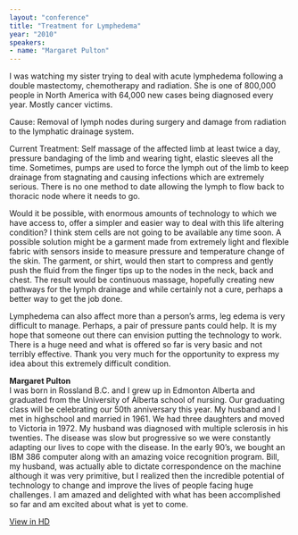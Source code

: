 ```yaml
---
layout: "conference"
title: "Treatment for Lymphedema"
year: "2010"
speakers:
- name: "Margaret Pulton"
---
```



I was watching my sister trying to deal with acute lymphedema following a
double mastectomy, chemotherapy and radiation. She is one of 800,000 people in
North America with 64,000 new cases being diagnosed every year. Mostly cancer
victims.

Cause: Removal of lymph nodes during surgery and damage from radiation to the
lymphatic drainage system.

Current Treatment: Self massage of the affected limb at least twice a day,
pressure bandaging of the limb and wearing tight, elastic sleeves all the
time. Sometimes, pumps are used to force the lymph out of the limb to keep
drainage from stagnating and causing infections which are extremely serious.
There is no one method to date allowing the lymph to flow back to thoracic
node where it needs to go.

Would it be possible, with enormous amounts of technology to which we have
access to, offer a simpler and easier way to deal with this life altering
condition? I think stem cells are not going to be available any time soon. A
possible solution might be a garment made from extremely light and flexible
fabric with sensors inside to measure pressure and temperature change of the
skin. The garment, or shirt, would then start to compress and gently push the
fluid from the finger tips up to the nodes in the neck, back and chest. The
result would be continuous massage, hopefully creating new pathways for the
lymph drainage and while certainly not a cure, perhaps a better way to get the
job done.

Lymphedema can also affect more than a person’s arms, leg edema is very
difficult to manage. Perhaps, a pair of pressure pants could help. It is my
hope that someone out there can envision putting the technology to work. There
is a huge need and what is offered so far is very basic and not terribly
effective. Thank you very much for the opportunity to express my idea about
this extremely difficult condition.

**Margaret Pulton**  
I was born in Rossland B.C. and I grew up in Edmonton Alberta and graduated
from the University of Alberta school of nursing. Our graduating class will be
celebrating our 50th anniversary this year. My husband and I met in highschool
and married in 1961. We had three daughters and moved to Victoria in 1972. My
husband was diagnosed with multiple sclerosis in his twenties. The disease was
slow but progressive so we were constantly adapting our lives to cope with the
disease. In the early 90’s, we bought an IBM 386 computer along with an
amazing voice recognition program. Bill, my husband, was actually able to
dictate correspondence on the machine although it was very primitive, but I
realized then the incredible potential of technology to change and improve the
lives of people facing huge challenges. I am amazed and delighted with what
has been accomplished so far and am excited about what is yet to come.


[ View in HD
](https://www.youtube.com/v/Z2mMaCy0jQo?fs=1&hl=en_US&rel=0&hd=1)


[//]: # (Retrieved from https://web.archive.org/web/20210416135337/https://www.ideawave.ca/the-conference/treatment-for-lymphedema)